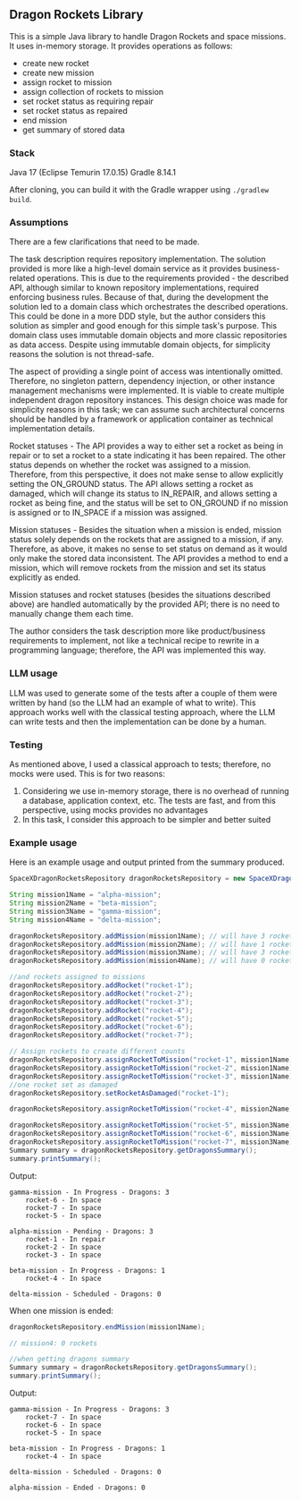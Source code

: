## Dragon Rockets Library
This is a simple Java library to handle Dragon Rockets and space missions. It uses in-memory storage.
It provides operations as follows:
* create new rocket
* create new mission
* assign rocket to mission
* assign collection of rockets to mission
* set rocket status as requiring repair
* set rocket status as repaired
* end mission
* get summary of stored data

### Stack
Java 17 (Eclipse Temurin 17.0.15)
Gradle 8.14.1

After cloning, you can build it with the Gradle wrapper using `./gradlew build`.

### Assumptions
There are a few clarifications that need to be made.

The task description requires repository implementation. The solution provided is more like a high-level
domain service as it provides business-related operations. This is due to the requirements provided - the described API,
although similar to known repository implementations, required enforcing business rules. Because of that, during the
development the solution led to a domain class which orchestrates the described operations. This could be done in a more DDD
style, but the author considers this solution as simpler and good enough for this simple task's purpose. This domain class
uses immutable domain objects and more classic repositories as data access. Despite using immutable domain objects, for
simplicity reasons the solution is not thread-safe.

The aspect of providing a single point of access was intentionally omitted. Therefore, no singleton pattern, dependency injection, 
or other instance management mechanisms were implemented. It is viable to create multiple independent dragon repository instances. 
This design choice was made for simplicity reasons in this task; we can assume such architectural concerns should be handled by 
a framework or application container as technical implementation details.

Rocket statuses - The API provides a way to either set a rocket as being in repair or to set a rocket to a state indicating it has been repaired.
The other status depends on whether the rocket was assigned to a mission. Therefore, from this perspective, it does not make
sense to allow explicitly setting the ON_GROUND status. The API allows setting a rocket as damaged, which will change its status to
IN_REPAIR, and allows setting a rocket as being fine, and the status will be set to ON_GROUND if no mission is assigned or
to IN_SPACE if a mission was assigned.

Mission statuses - Besides the situation when a mission is ended, mission status solely depends on the rockets that are assigned
to a mission, if any. Therefore, as above, it makes no sense to set status on demand as it would only make the stored data
inconsistent. The API provides a method to end a mission, which will remove rockets from the mission and set its status
explicitly as ended.

Mission statuses and rocket statuses (besides the situations described above) are handled automatically by the provided API;
there is no need to manually change them each time.

The author considers the task description more like product/business requirements to implement, not like a technical recipe
to rewrite in a programming language; therefore, the API was implemented this way.

### LLM usage
LLM was used to generate some of the tests after a couple of them were written by hand (so the LLM had an example of what to write).
This approach works well with the classical testing approach, where the LLM can write tests and then the implementation can be
done by a human.

### Testing
As mentioned above, I used a classical approach to tests; therefore, no mocks were used. This is for two reasons:
1. Considering we use in-memory storage, there is no overhead of running a database, application context, etc. The tests are
fast, and from this perspective, using mocks provides no advantages
2. In this task, I consider this approach to be simpler and better suited

### Example usage
Here is an example usage and output printed from the summary produced.

```java
SpaceXDragonRocketsRepository dragonRocketsRepository = new SpaceXDragonRocketsRepository(new InMemoryRocketRepository(), new InMemoryMissionRepository());

String mission1Name = "alpha-mission";
String mission2Name = "beta-mission";
String mission3Name = "gamma-mission";
String mission4Name = "delta-mission";

dragonRocketsRepository.addMission(mission1Name); // will have 3 rockets
dragonRocketsRepository.addMission(mission2Name); // will have 1 rocket
dragonRocketsRepository.addMission(mission3Name); // will have 3 rockets
dragonRocketsRepository.addMission(mission4Name); // will have 0 rockets

//and rockets assigned to missions
dragonRocketsRepository.addRocket("rocket-1");
dragonRocketsRepository.addRocket("rocket-2");
dragonRocketsRepository.addRocket("rocket-3");
dragonRocketsRepository.addRocket("rocket-4");
dragonRocketsRepository.addRocket("rocket-5");
dragonRocketsRepository.addRocket("rocket-6");
dragonRocketsRepository.addRocket("rocket-7");

// Assign rockets to create different counts
dragonRocketsRepository.assignRocketToMission("rocket-1", mission1Name);
dragonRocketsRepository.assignRocketToMission("rocket-2", mission1Name);
dragonRocketsRepository.assignRocketToMission("rocket-3", mission1Name); // mission1: 3 rockets
//one rocket set as damaged
dragonRocketsRepository.setRocketAsDamaged("rocket-1");

dragonRocketsRepository.assignRocketToMission("rocket-4", mission2Name); // mission2: 1 rocket

dragonRocketsRepository.assignRocketToMission("rocket-5", mission3Name);
dragonRocketsRepository.assignRocketToMission("rocket-6", mission3Name);
dragonRocketsRepository.assignRocketToMission("rocket-7", mission3Name); // mission3: 3 rockets
Summary summary = dragonRocketsRepository.getDragonsSummary();
summary.printSummary();
```
Output:
```
gamma-mission - In Progress - Dragons: 3
	rocket-6 - In space
	rocket-7 - In space
	rocket-5 - In space

alpha-mission - Pending - Dragons: 3
	rocket-1 - In repair
	rocket-2 - In space
	rocket-3 - In space

beta-mission - In Progress - Dragons: 1
	rocket-4 - In space

delta-mission - Scheduled - Dragons: 0
```
When one mission is ended:
```java
dragonRocketsRepository.endMission(mission1Name);

// mission4: 0 rockets

//when getting dragons summary
Summary summary = dragonRocketsRepository.getDragonsSummary();
summary.printSummary();
```

Output:
```
gamma-mission - In Progress - Dragons: 3
	rocket-7 - In space
	rocket-6 - In space
	rocket-5 - In space

beta-mission - In Progress - Dragons: 1
	rocket-4 - In space

delta-mission - Scheduled - Dragons: 0

alpha-mission - Ended - Dragons: 0
```
